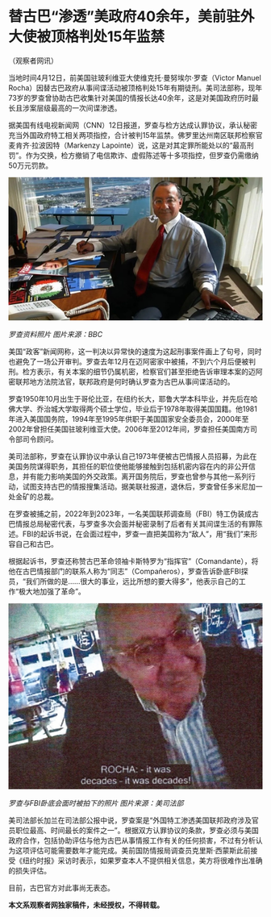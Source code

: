 # 替古巴“渗透”美政府40余年，美前驻外大使被顶格判处15年监禁

（观察者网讯）

当地时间4月12日，前美国驻玻利维亚大使维克托·曼努埃尔·罗查（Victor Manuel
Rocha）因替古巴政府从事间谍活动被顶格判处15年有期徒刑。美司法部称，现年73岁的罗查曾协助古巴收集针对美国的情报长达40余年，这是对美国政府历时最长且涉案层级最高的一次间谍渗透。

据美国有线电视新闻网（CNN）12日报道，罗查与检方达成认罪协议，承认秘密充当外国政府特工相关两项指控，合计被判15年监禁。佛罗里达州南区联邦检察官麦肯齐·拉波因特（Markenzy
Lapointe）说，这是对其定罪所能处以的“最高刑罚”。作为交换，检方撤销了电信欺诈、虚假陈述等十多项指控，但罗查仍需缴纳50万元罚款。

![dc059344e34582e8d22e131b634a415f.jpg](https://raw.githubusercontent.com/qqhsx/qqnews_image/main/2024/04/13/替古巴“渗透”美政府40余年，美前驻外大使被顶格判处15年监禁/dc059344e34582e8d22e131b634a415f.jpg)

 _罗查资料照片 图片来源：BBC_

美国“政客”新闻网称，这一判决以异常快的速度为这起刑事案件画上了句号，同时也避免了一场公开审判。罗查去年12月在迈阿密家中被捕，不到六个月后便被判刑。检方表示，有关本案的细节仍属机密，检察官们甚至拒绝告诉审理本案的迈阿密联邦地方法院法官，联邦政府是何时确认罗查为古巴从事间谍活动的。

罗查1950年10月出生于哥伦比亚，在纽约长大，耶鲁大学本科毕业，并先后在哈佛大学、乔治城大学取得两个硕士学位，毕业后于1978年取得美国国籍。他1981年进入美国国务院，1994年至1995年供职于美国国家安全委员会，2000年至2002年曾担任美国驻玻利维亚大使。2006年至2012年间，罗查担任美国南方司令部司令顾问。

美司法部称，罗查在认罪协议中承认自己1973年便被古巴情报人员招募，为此在美国务院谋得职务，其担任的职位使他能够接触到包括机密内容在内的非公开信息，并有能力影响美国的外交政策。离开国务院后，罗查也曾参与其他一系列行动，试图支持古巴的情报搜集活动。据美联社报道，退休后，罗查曾任多米尼加一处金矿的总裁。

在罗查被捕之前，2022年到2023年，一名美国联邦调查局（FBI）特工伪装成古巴情报总局秘密代表，与罗查多次会面并秘密录制了后者有关其间谍生活的有罪陈述。FBI的起诉书说，在会面过程中，罗查一直把美国称为“敌人”，用“我们”来形容自己和古巴。

根据起诉书，罗查还称赞古巴革命领袖卡斯特罗为“指挥官”（Comandante），将他在古巴情报部门的联系人称为“同志”（Compañeros），罗查告诉卧底FBI探员，“我们所做的是……很大的事业，远比所想的要大得多”，他表示自己的工作“极大地加强了革命”。

![79d79fd7c23b126d4f3be8cb0ce41d09.jpg](https://raw.githubusercontent.com/qqhsx/qqnews_image/main/2024/04/13/替古巴“渗透”美政府40余年，美前驻外大使被顶格判处15年监禁/79d79fd7c23b126d4f3be8cb0ce41d09.jpg)

 _罗查与FBI卧底会面时被拍下的照片 图片来源：美司法部_

美司法部长加兰在司法部公报中说，罗查案是“外国特工渗透美国联邦政府涉及官员职位最高、时间最长的案件之一”。根据双方认罪协议的条款，罗查必须与美国政府合作，包括协助评估与他为古巴从事情报工作有关的任何损害，不过有分析认为这项评估可能需要数年才能完成。美前国防情报局调查员克里斯·西蒙斯此前接受《纽约时报》采访时表示，如果罗查本人不提供相关信息，美方将很难作出准确的损失评估。

目前，古巴官方对此事尚无表态。

**本文系观察者网独家稿件，未经授权，不得转载。**

